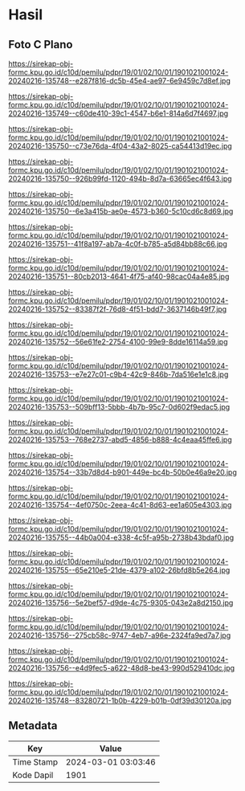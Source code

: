 # Hasil

## Foto C Plano

https://sirekap-obj-formc.kpu.go.id/c10d/pemilu/pdpr/19/01/02/10/01/1901021001024-20240216-135748--e287f816-dc5b-45e4-ae97-6e9459c7d8ef.jpg

https://sirekap-obj-formc.kpu.go.id/c10d/pemilu/pdpr/19/01/02/10/01/1901021001024-20240216-135749--c60de410-39c1-4547-b6e1-814a6d7f4697.jpg

https://sirekap-obj-formc.kpu.go.id/c10d/pemilu/pdpr/19/01/02/10/01/1901021001024-20240216-135750--c73e76da-4f04-43a2-8025-ca54413d19ec.jpg

https://sirekap-obj-formc.kpu.go.id/c10d/pemilu/pdpr/19/01/02/10/01/1901021001024-20240216-135750--926b99fd-1120-494b-8d7a-63665ec4f643.jpg

https://sirekap-obj-formc.kpu.go.id/c10d/pemilu/pdpr/19/01/02/10/01/1901021001024-20240216-135750--6e3a415b-ae0e-4573-b360-5c10cd6c8d69.jpg

https://sirekap-obj-formc.kpu.go.id/c10d/pemilu/pdpr/19/01/02/10/01/1901021001024-20240216-135751--41f8a197-ab7a-4c0f-b785-a5d84bb88c66.jpg

https://sirekap-obj-formc.kpu.go.id/c10d/pemilu/pdpr/19/01/02/10/01/1901021001024-20240216-135751--80cb2013-4641-4f75-af40-98cac04a4e85.jpg

https://sirekap-obj-formc.kpu.go.id/c10d/pemilu/pdpr/19/01/02/10/01/1901021001024-20240216-135752--83387f2f-76d8-4f51-bdd7-3637146b49f7.jpg

https://sirekap-obj-formc.kpu.go.id/c10d/pemilu/pdpr/19/01/02/10/01/1901021001024-20240216-135752--56e61fe2-2754-4100-99e9-8dde16114a59.jpg

https://sirekap-obj-formc.kpu.go.id/c10d/pemilu/pdpr/19/01/02/10/01/1901021001024-20240216-135753--e7e27c01-c9b4-42c9-846b-7da516e1e1c8.jpg

https://sirekap-obj-formc.kpu.go.id/c10d/pemilu/pdpr/19/01/02/10/01/1901021001024-20240216-135753--509bff13-5bbb-4b7b-95c7-0d602f9edac5.jpg

https://sirekap-obj-formc.kpu.go.id/c10d/pemilu/pdpr/19/01/02/10/01/1901021001024-20240216-135753--768e2737-abd5-4856-b888-4c4eaa45ffe6.jpg

https://sirekap-obj-formc.kpu.go.id/c10d/pemilu/pdpr/19/01/02/10/01/1901021001024-20240216-135754--33b7d8d4-b901-449e-bc4b-50b0e46a9e20.jpg

https://sirekap-obj-formc.kpu.go.id/c10d/pemilu/pdpr/19/01/02/10/01/1901021001024-20240216-135754--4ef0750c-2eea-4c41-8d63-ee1a605e4303.jpg

https://sirekap-obj-formc.kpu.go.id/c10d/pemilu/pdpr/19/01/02/10/01/1901021001024-20240216-135755--44b0a004-e338-4c5f-a95b-2738b43bdaf0.jpg

https://sirekap-obj-formc.kpu.go.id/c10d/pemilu/pdpr/19/01/02/10/01/1901021001024-20240216-135755--65e210e5-21de-4379-a102-26bfd8b5e264.jpg

https://sirekap-obj-formc.kpu.go.id/c10d/pemilu/pdpr/19/01/02/10/01/1901021001024-20240216-135756--5e2bef57-d9de-4c75-9305-043e2a8d2150.jpg

https://sirekap-obj-formc.kpu.go.id/c10d/pemilu/pdpr/19/01/02/10/01/1901021001024-20240216-135756--275cb58c-9747-4eb7-a96e-2324fa9ed7a7.jpg

https://sirekap-obj-formc.kpu.go.id/c10d/pemilu/pdpr/19/01/02/10/01/1901021001024-20240216-135756--e4d9fec5-a622-48d8-be43-990d529410dc.jpg

https://sirekap-obj-formc.kpu.go.id/c10d/pemilu/pdpr/19/01/02/10/01/1901021001024-20240216-135748--83280721-1b0b-4229-b01b-0df39d30120a.jpg


## Metadata

| Key        | Value               |
| ---------- | ------------------- |
| Time Stamp | 2024-03-01 03:03:46 |
| Kode Dapil | 1901                |




